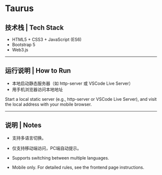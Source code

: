 # Taurus

## 技术栈 | Tech Stack
- HTML5 + CSS3 + JavaScript (ES6)
- Bootstrap 5
- Web3.js

---

## 运行说明 | How to Run
- 本地启动静态服务器（如 http-server 或 VSCode Live Server）
- 用手机浏览器访问本地地址

Start a local static server (e.g., http-server or VSCode Live Server), and visit the local address with your mobile browser.

---

## 说明 | Notes
- 支持多语言切换。
- 仅支持移动端访问，PC端自动提示。

- Supports switching between multiple languages.

- Mobile only. For detailed rules, see the frontend page instructions.

